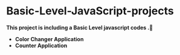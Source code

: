 # Basic-Level-JavaScript-projects
**This project is including a Basic Level javascript codes .**:unicorn:

- **Color Changer Application**
- **Counter Application**
